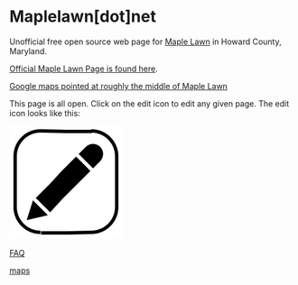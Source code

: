 # Maplelawn[dot]net

Unofficial free open source web page for [Maple Lawn](https://en.wikipedia.org/wiki/Maple_Lawn,_Fulton,_Maryland) in Howard County, Maryland.  

[Official Maple Lawn Page is found here](https://maplelawnmd.com/).  

[Google maps pointed at roughly the middle of Maple Lawn](https://www.google.com/maps/@39.1488193,-76.9085493,17z)

This page is all open.  Click on the edit icon to edit any given page. The edit icon looks like this:

![](iconsymbols/editor.svg)


[FAQ](faq/)

[maps](maps/)